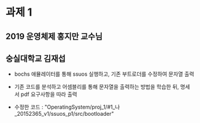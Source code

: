 # 과제 1 

## 2019 운영체제 홍지만 교수님
## 숭실대학교 김재섭

* bochs 애뮬레이터를 통해 ssuos 실행하고, 기존 부트로더를 수정하여 문자열 출력  

* 기존 코드를 분석하고 어셈블리를 통해 문자열을 출력하는 방법을 학습한 뒤, 명세서 pdf 요구사항을 따라 출력

* 수정한 코드 : "OperatingSystem/proj_1/#1_나_20152365_v1/ssuos_p1/src/bootloader"
